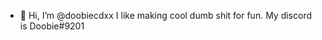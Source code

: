 - 👋 Hi, I’m @doobiecdxx
I like making cool dumb shit for fun.
My discord is Doobie#9201

<!---
doobiecdxx/doobiecdxx is a ✨ special ✨ repository because its `README.md` (this file) appears on your GitHub profile.
You can click the Preview link to take a look at your changes.
--->
